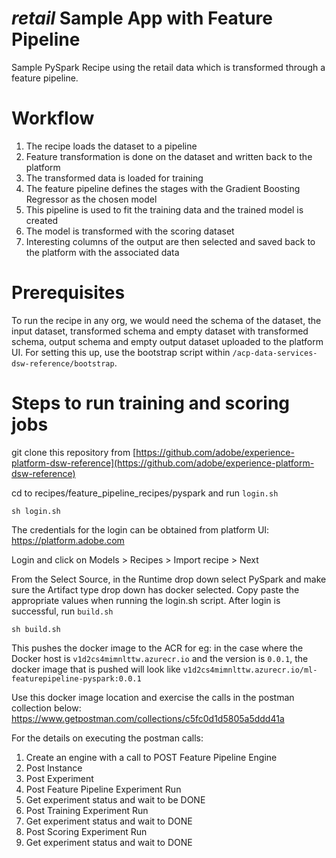 # _retail_ Sample App with Feature Pipeline

Sample PySpark Recipe using the retail data which is transformed through a feature pipeline.

# Workflow

1. The recipe loads the dataset to a pipeline
2. Feature transformation is done on the dataset and written back to the platform
3. The transformed data is loaded for training
4. The feature pipeline defines the stages with the Gradient Boosting Regressor as the chosen model
5. This pipeline is used to fit the training data and the trained model is created
6. The model is transformed with the scoring dataset
7. Interesting columns of the output are then selected and saved back to the platform with the associated data

# Prerequisites

To run the recipe in any org, we would need the schema of the dataset, the input dataset, transformed schema and empty
dataset with transformed schema, output schema and empty output dataset uploaded to the platform UI. For setting this 
up, use the bootstrap
script within `/acp-data-services-dsw-reference/bootstrap`.

# Steps to run training and scoring jobs

git clone this repository from [https://github.com/adobe/experience-platform-dsw-reference](https://github.com/adobe/experience-platform-dsw-reference)


cd to recipes/feature_pipeline_recipes/pyspark and run `login.sh`

```
sh login.sh
```
The credentials for the login can be obtained from platform UI: https://platform.adobe.com

Login and click on  Models > Recipes > Import recipe > Next

From the Select Source, in the Runtime drop down select PySpark and make sure the Artifact type drop down has docker 
selected. 
Copy paste the appropriate values when running the login.sh script.
After login is successful, run `build.sh`

```
sh build.sh
```
This pushes the docker image to the ACR for eg: in the case where the Docker host is `v1d2cs4mimnlttw.azurecr.io` 
and the version is `0.0.1`, the docker image that is pushed will look like 
`v1d2cs4mimnlttw.azurecr.io/ml-featurepipeline-pyspark:0.0.1`

Use this docker image location and exercise the calls in the postman collection below:
https://www.getpostman.com/collections/c5fc0d1d5805a5ddd41a


For the details on executing the postman calls:
1. Create an engine with a call to POST Feature Pipeline Engine
2. Post Instance
3. Post Experiment
4. Post Feature Pipeline Experiment Run
5. Get experiment status and wait to be DONE
6. Post Training Experiment Run
7. Get experiment status and wait to DONE
8. Post Scoring Experiment Run
9. Get experiment status and wait to DONE
